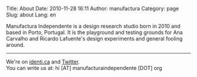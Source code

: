 Title: About
Date: 2010-11-28 16:11
Author: manufactura
Category: page
Slug: about
Lang: en

Manufactura Independente is a design research studio born in
2010 and based in Porto, Portugal. It is the playground and testing
grounds for Ana Carvalho and Ricardo Lafuente's design experiments and
general fooling around.

* * * * *

We're on [identi.ca](http://identi.ca/manufacturaind/) and
[Twitter](http://twitter.com/ManufacturaInd/).  
You can write us at: hi [AT] manufacturaindependente [DOT] org
